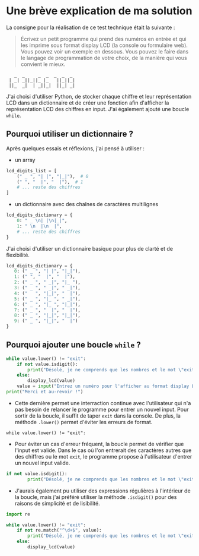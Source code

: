 # Une brève explication de ma solution

La consigne pour la réalisation de ce test technique était la suivante : 


>Écrivez un petit programme qui prend des numéros en entrée et qui les imprime sous format display LCD (la console ou formulaire web). Vous pouvez voir un exemple en dessous.
Vous pouvez le faire dans le langage de programmation de votre choix, de la manière qui vous convient le mieux.
```
   _  _     _  _  _  _  _  
 | _| _||_||_ |_   ||_||_|  
 ||_  _|  | _||_|  ||_| _|
```
J'ai choisi d'utiliser Python, de stocker chaque chiffre et leur représentation LCD dans un dictionnaire et de créer une fonction afin d'afficher la représentation LCD des chiffres en input. J'ai également ajouté une boucle `while`.

## Pourquoi utiliser un dictionnaire ?

Après quelques essais et réflexions, j'ai pensé à utiliser :

* un array 

```python
lcd_digits_list = [
    (" _ ", "| |", "|_|"),  # 0
    (" ", "  |", "  |"),  # 1
    # ... reste des chiffres
]
```

* un dictionnaire avec des chaînes de caractères multilignes
```python
lcd_digits_dictionary = {
    0: " _ \n| |\n|_|",
    1: " \n  |\n  |",
    # ... reste des chiffres
}
```

J'ai choisi d'utiliser un dictionnaire basique pour plus de clarté et de flexibilité.

```python
lcd_digits_dictionary = {
   0: (" _ ", "| |", "|_|"),
   1: (" ", "  |", "  |"),
   2: (" _ ", " _|", "|_ "),
   3: (" _ ", " _|", " _|"),
   4: ("   ", "|_|", "  |"),
   5: (" _ ", "|_ ", " _|"),
   6: (" _ ", "|_ ", "|_|"),
   7: (" _ ", "  |", "  |"),
   8: (" _ ", "|_|", "|_|"),
   9: (" _ ", "|_|", "  |")
}
```

## Pourquoi ajouter une boucle `while` ?
```python
while value.lower() != "exit":
    if not value.isdigit():
        print("Désolé, je ne comprends que les nombres et le mot \"exit\". Veuillez réessayer.")
    else:
        display_lcd(value) 
    value = input("Entrez un numéro pour l'afficher au format display LCD. Pour sortir, entrez \"exit\" : ")    
print("Merci et au-revoir !")
```
* Cette dernière permet une interraction continue avec l'utilisateur qui n'a pas besoin de relancer le programme pour entrer un nouvel input. Pour sortir de la boucle, il suffit de taper `exit` dans la console.
De plus, la méthode `.lower()` permet d'éviter les erreurs de format.
```pyhton
while value.lower() != "exit":
```

* Pour éviter un cas d'erreur fréquent, la boucle permet de vérifier que l'input est valide. Dans le cas où l'on entrerait des caractères autres que des chiffres ou le mot `exit`, le programme propose à l'utilisateur d'entrer un nouvel input valide.

```python
if not value.isdigit(): 
        print("Désolé, je ne comprends que les nombres et le mot \"exit\". Veuillez réessayer.")
```
* J'aurais également pu utiliser des expressions régulières à l'intérieur de la boucle, mais j'ai préféré utiliser la méthode `.isdigit()` pour des raisons de simplicité et de lisibilité.

```python
import re

while value.lower() != "exit":
    if not re.match("^\d+$", value):
        print("Désolé, je ne comprends que les nombres et le mot \"exit\". Veuillez réessayer.")
    else:
        display_lcd(value)
```

